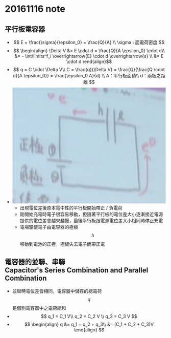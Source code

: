 # 20161116 note
## 平行板電容器
* $$ E = \frac{\sigma}{\epsilon_0} = \frac{Q}{A} \\
  \sigma : 面電荷密度 $$
* $$ \begin{align}
\Delta V &= E \cdot d = \frac{Q}{A \epsilon_0} \cdot d\\
  &= - \int\limits^f_i \overrightarrow{E} \cdot d \overrightarrow{s} \\
  &= E \cdot d 
  \end{align}$$
* $$ q = C \cdot \Delta V\\
C = \frac{q}{\Delta V} = \frac{Q}{\frac{Q \cdot d}{A \epsilon_0}} = \frac{\epsilon_0 A}{d} \\
A：平行板面積\\
d：兩板之距離 $$
* ![圖例](IMG_20161116_101946.jpg)
  * 出現電位差後原本電中性的平行板開始帶正 / 負電荷
  * 剛開始充電時電子很容易移動，但隨著平行板的電位差大小逐漸接近電源提供的電位差會越來越慢，最後平行板跟電源電位差大小相同時停止充電
  * 電場驅使電子由電容器的極板 $$ h $$ 移動到電池的正極，極板失去電子而帶正電

## 電容器的並聯、串聯<br>Capacitor's Series Combination and Parallel Combination
* 並聯時電位差皆相同，電容器中儲存的總電荷 $$ q $$ 是個別電容器中之電荷總和
* $$ q_1 = C_1 V\\
q_2 = C_2 V \\
q_3 = C_3 V
$$
* $$ 
\begin{align}
  q &= q_1 + q_2 + q_3\\
  &= (C_1 + C_2 + C_3)V
\end{align}
$$